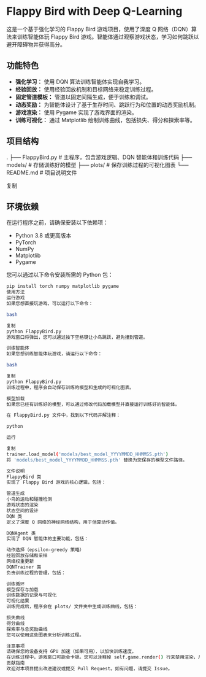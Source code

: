 # Flappy Bird with Deep Q-Learning

这是一个基于强化学习的 Flappy Bird 游戏项目，使用了深度 Q 网络（DQN）算法来训练智能体玩 Flappy Bird 游戏。智能体通过观察游戏状态，学习如何跳跃以避开障碍物并获得高分。

## 功能特色

- **强化学习：** 使用 DQN 算法训练智能体实现自我学习。
- **经验回放：** 使用经验回放机制和目标网络来稳定训练过程。
- **固定管道模板：** 管道以固定间隔生成，便于训练和调试。
- **动态奖励：** 为智能体设计了基于生存时间、跳跃行为和位置的动态奖励机制。
- **游戏渲染：** 使用 Pygame 实现了游戏界面的渲染。
- **训练可视化：** 通过 Matplotlib 绘制训练曲线，包括损失、得分和探索率等。

## 项目结构

.
├── FlappyBird.py # 主程序，包含游戏逻辑、DQN 智能体和训练代码
├── models/ # 存储训练好的模型
├── plots/ # 保存训练过程的可视化图表
└── README.md # 项目说明文件


复制

## 环境依赖

在运行程序之前，请确保安装以下依赖项：

- Python 3.8 或更高版本
- PyTorch
- NumPy
- Matplotlib
- Pygame

您可以通过以下命令安装所需的 Python 包：

```bash
pip install torch numpy matplotlib pygame
使用方法
运行游戏
如果您想直接玩游戏，可以运行以下命令：

bash

复制
python FlappyBird.py
游戏窗口将弹出，您可以通过按下空格键让小鸟跳跃，避免撞到管道。

训练智能体
如果您想训练智能体玩游戏，请运行以下命令：

bash

复制
python FlappyBird.py
训练过程中，程序会自动保存训练的模型和生成的可视化图表。

模型加载
如果您已经有训练好的模型，可以通过修改代码加载模型并直接运行训练好的智能体。

在 FlappyBird.py 文件中，找到以下代码并解注释：

python

运行

复制
trainer.load_model('models/best_model_YYYYMMDD_HHMMSS.pth')
将 'models/best_model_YYYYMMDD_HHMMSS.pth' 替换为您保存的模型文件路径。

文件说明
FlappyBird 类
实现了 Flappy Bird 游戏的核心逻辑，包括：

管道生成
小鸟的运动和碰撞检测
游戏状态的渲染
状态空间的设计
DQN 类
定义了深度 Q 网络的神经网络结构，用于估算动作值。

DQNAgent 类
实现了 DQN 智能体的主要功能，包括：

动作选择（epsilon-greedy 策略）
经验回放存储和采样
网络权重更新
DQNTrainer 类
负责训练过程的管理，包括：

训练循环
模型保存与加载
训练数据的记录与可视化
可视化结果
训练完成后，程序会在 plots/ 文件夹中生成训练曲线，包括：

损失曲线
得分曲线
探索率与总奖励曲线
您可以使用这些图表来分析训练过程。

注意事项
请确保您的设备支持 GPU 加速（如果可用），以加快训练速度。
在训练过程中，游戏窗口可能会卡顿。您可以注释掉 self.game.render() 行来禁用渲染，从而提高训练效率。
贡献指南
欢迎对本项目提出改进建议或提交 Pull Request。如有问题，请提交 Issue。
